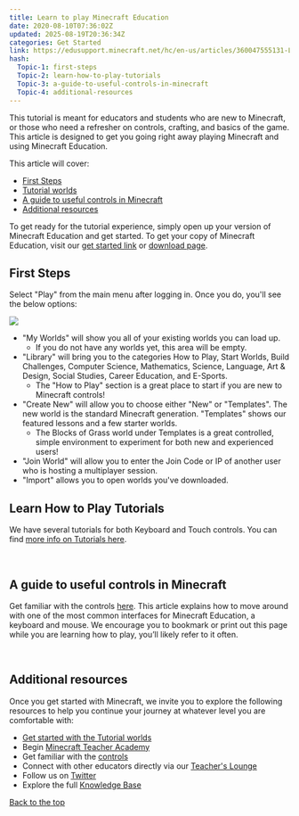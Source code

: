 ```yaml
---
title: Learn to play Minecraft Education
date: 2020-08-10T07:36:02Z
updated: 2025-08-19T20:36:34Z
categories: Get Started
link: https://edusupport.minecraft.net/hc/en-us/articles/360047555131-Learn-to-play-Minecraft-Education
hash:
  Topic-1: first-steps
  Topic-2: learn-how-to-play-tutorials
  Topic-3: a-guide-to-useful-controls-in-minecraft
  Topic-4: additional-resources
---
```


This tutorial is meant for educators and students who are new to Minecraft, or those who need a refresher on controls, crafting, and basics of the game. This article is designed to get you going right away playing Minecraft and using Minecraft Education.

This article will cover:

- [First Steps](#first-steps)
- [Tutorial worlds](#learn-how-to-play-tutorials)
- [A guide to useful controls in Minecraft](#a-guide-to-useful-controls-in-minecraft)
- [Additional resources](#additional-resources)

To get ready for the tutorial experience, simply open up your version of Minecraft Education and get started. To get your copy of Minecraft Education, visit our [get started link](https://edusupport.minecraft.net/hc/en-us/articles/360047554531-Get-started-with-Minecraft-Education-Edition-all-platforms-) or [download page](https://education.minecraft.net/get-started/download/).

## First Steps

Select "Play" from the main menu after logging in. Once you do, you'll see the below options:

![](https://edusupport.minecraft.net/hc/article_attachments/40417623363476)

- "My Worlds" will show you all of your existing worlds you can load up. 
  - If you do not have any worlds yet, this area will be empty.
- "Library" will bring you to the categories How to Play, Start Worlds, Build Challenges, Computer Science, Mathematics, Science, Language, Art & Design, Social Studies, Career Education, and E-Sports.
  - The "How to Play" section is a great place to start if you are new to Minecraft controls!
- "Create New" will allow you to choose either "New" or "Templates". The new world is the standard Minecraft generation. "Templates" shows our featured lessons and a few starter worlds.
  - The Blocks of Grass world under Templates is a great controlled, simple environment to experiment for both new and experienced users! 
- "Join World" will allow you to enter the Join Code or IP of another user who is hosting a multiplayer session. 
- "Import" allows you to open worlds you've downloaded. 

## Learn How to Play Tutorials

We have several tutorials for both Keyboard and Touch controls. You can find [more info on Tutorials here](./Get-Started-with-the-Tutorial-World.md). 

 

## A guide to useful controls in Minecraft

Get familiar with the controls [here](../Teaching-With-Minecraft/Minecraft-keyboard-and-mouse-controls.md). This article explains how to move around with one of the most common interfaces for Minecraft Education, a keyboard and mouse. We encourage you to bookmark or print out this page while you are learning how to play, you’ll likely refer to it often.

 

## Additional resources

Once you get started with Minecraft, we invite you to explore the following resources to help you continue your journey at whatever level you are comfortable with:

- [Get started with the Tutorial worlds](./Get-Started-with-the-Tutorial-World.md)
- Begin [Minecraft Teacher Academy](http://aka.ms/Minecraft-teacher-academy)
- Get familiar with the [controls](../Teaching-With-Minecraft/Minecraft-keyboard-and-mouse-controls.md) 
- Connect with other educators directly via our [Teacher's Lounge](https://edusupport.minecraft.net/hc/en-us/articles/aka.ms/mcteacherslounge)
- Follow us on [Twitter](https://twitter.com/PlayCraftLearn)
- Explore the full [Knowledge Base](https://aka.ms/MCEDUSupportCenter)

[Back to the top](#top)
